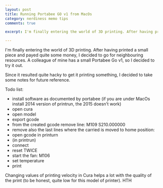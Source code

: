 ```yaml
---
layout: post
title: Running Portabee GO v1 from MacOs
category: nerdiness memo tips
comments: true

excerpt: I'm finally entering the world of 3D printing. After having printed a small piece and payed quite some money, I decided to go for neighbouring resources. A colleague of mine has a small Portabee Go v1, so I decided to try it out.

---
```


I'm finally entering the world of 3D printing. After having printed a small piece and payed quite some money, I decided to go for neighbouring resources. A colleague of mine has a small Portabee Go v1, so I decided to try it out.

Since it resulted quite hacky to get it printing something, I decided to take some notes for future reference.

Todo list:

* install software as documented by portabee (if you are under MacOs install 2014 version of printrun, the 2015 doesn’t work)
* open cura 
* open model
* export gcode
* from the created gcode remove line: M109 S210.000000
* remove also the last lines where the carried is moved to home position:
* open gcode in printurn
* (in printrun) 
* connect
* reset TWICE
* start the fan: M106
* set temperature
* print


Changing values of printing velocity in Cura helps a lot with the quality of the print (to be honest, quite low for this model of printer).
HTH


